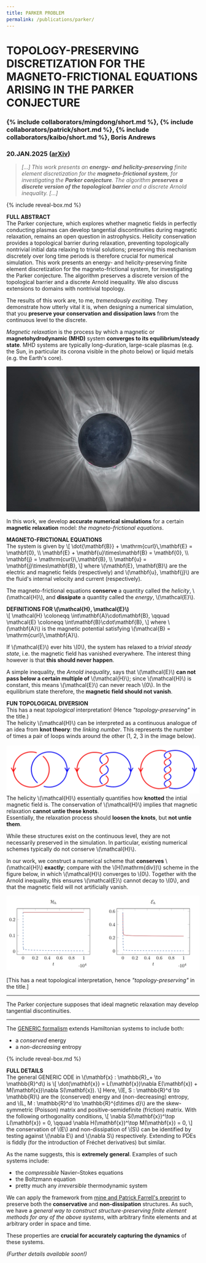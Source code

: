 ```yaml
---
title: PARKER PROBLEM
permalink: /publications/parker/
---
```


# TOPOLOGY-PRESERVING DISCRETIZATION FOR THE MAGNETO-FRICTIONAL EQUATIONS ARISING IN THE PARKER CONJECTURE

### {% include collaborators/mingdong/short.md %}, {% include collaborators/patrick/short.md %}, {% include collaborators/kaibo/short.md %}, Boris Andrews

### 20.JAN.2025 ([arXiv](https://doi.org/10.48550/arXiv.2501.11654))

> *[...] This work presents an **energy- and helicity-preserving** finite element discretization for the **magneto-frictional system**, for investigating the **Parker conjecture**. The algorithm **preserves a discrete version of the topological barrier** and a discrete Arnold inequality. [...]*

{% include reveal-box.md %}
<div class="reveal-box" onclick="var details = this.querySelector('.details'); details.style.display = (details.style.display === 'block') ? 'none' : 'block';">
    <b>FULL ABSTRACT</b>
    <div class="details">
        The Parker conjecture, which explores whether magnetic fields in perfectly conducting plasmas can develop tangential discontinuities during magnetic relaxation, remains an open question in astrophysics.
        Helicity conservation provides a topological barrier during relaxation, preventing topologically nontrivial initial data relaxing to trivial solutions;
        preserving this mechanism discretely over long time periods is therefore crucial for numerical simulation.
        This work presents an energy- and helicity-preserving finite element discretization for the magneto-frictional system, for investigating the Parker conjecture.
        The algorithm preserves a discrete version of the topological barrier and a discrete Arnold inequality.
        We also discuss extensions to domains with nontrivial topology.
    </div>
</div>

The results of this work are, to me, *tremendously exciting*.
They demonstrate how utterly vital it is, when designing a numerical simulation, that you **preserve your conservation and dissipation laws** from the continuous level to the discrete.

*Magnetic relaxation* is the process by which a magnetic or **magnetohydrodynamic (MHD)** system **converges to its equilibrium/steady state**.
MHD systems are typically long-duration, large-scale plasmas (e.g. the Sun, in particular its corona visible in the photo below) or liquid metals (e.g. the Earth's core).

![solar_corona](assets/img/corona.jpg)

In this work, we develop **accurate numerical simulations** for a certain **magnetic relaxation** model: *the magneto-frictional equations*.

<div class="reveal-box" onclick="var details = this.querySelector('.details'); details.style.display = (details.style.display === 'block') ? 'none' : 'block';">
    <b>MAGNETO-FRICTIONAL EQUATIONS</b>
    <div class="details">
        The system is given by
        \[
            \dot{\mathbf{B}} + \mathrm{curl}\,\mathbf{E} = \mathbf{0},  \\
            \mathbf{E} + \mathbf{u}\times\mathbf{B} = \mathbf{0},  \\
            \mathbf{j} = \mathrm{curl}\,\mathbf{B},  \\
            \mathbf{u} = \mathbf{j}\times\mathbf{B},
        \]
        where \(\mathbf{E}, \mathbf{B}\) are the electric and magnetic fields (respectively) and \(\mathbf{u}, \mathbf{j}\) are the fluid's internal velocity and current (respectively).
    </div>
</div>

The magneto-frictional equations **conserve** a quantity called the *helicity*, \\(\mathcal{H}\\), and **dissipate** a quantity called the *energy*, \\(\mathcal{E}\\).

<div class="reveal-box" onclick="var details = this.querySelector('.details'); details.style.display = (details.style.display === 'block') ? 'none' : 'block';">
    <b>DEFINITIONS FOR \(\mathcal{H}, \mathcal{E}\)</b>
    <div class="details">
        \[
            \mathcal{H} \coloneqq \int\mathbf{A}\cdot\mathbf{B},  \qquad
            \mathcal{E} \coloneqq \int\mathbf{B}\cdot\mathbf{B},
        \]
        where \(\mathbf{A}\) is the magnetic potential satisfying \(\mathcal{B} = \mathrm{curl}\,\mathbf{A}\).
    </div>
</div>

If \\(\mathcal{E}\\) ever hits \\(0\\), the system has relaxed to a *trivial steady state*, i.e. the magnetic field has vanished everywhere.
The interest thing however is that **this should never happen**.

A simple inequality, the *Arnold inequality*, says that \\(\mathcal{E}\\) **can not pass below a certain multiple of** \\(\mathcal{H}\\);
since \\(\mathcal{H}\\) is constant, this means \\(\mathcal{E}\\) can never reach \\(0\\).
In the equilibrium state therefore, the **magnetic field should not vanish**.

<div class="reveal-box" onclick="var details = this.querySelector('.details'); details.style.display = (details.style.display === 'block') ? 'none' : 'block';">
    <b>FUN TOPOLOGICAL DIVERSION</b>
    <div class="details">
        This has a neat <em>topological</em> interpretation!
        (Hence <em>"topology-preserving"</em> in the title.) <br>
        The helicity \(\mathcal{H}\) can be interpreted as a continuous analogue of an idea from <b>knot theory</b>: the <em>linking number</em>.
        This represents the number of times a pair of loops winds around the other (1, 2, 3 in the image below). <br><br>
        <img src="assets/img/linking.jpeg" alt="linking_numbers"><br>
        The helicity \(\mathcal{H}\) essentially quantifies how <b>knotted</b> the intial magnetic field is.
        The conservation of \(\mathcal{H}\) implies that magnetic relaxation <b>cannot untie these knots</b>. <br>
        Essentially, the relaxation process should <b>loosen the knots</b>, but <b>not untie them</b>.
    </div>
</div>

While these structures exist on the continuous level, they are not necessarily preserved in the simulation.
In particular, existing numerical schemes typically do not conserve \\(\mathcal{H}\\).

In our work, we construct a numerical scheme that **conserves** \\(\mathcal{H}\\) **exactly**;
compare with the \\(H(\mathrm{div})\\) scheme in the figure below, in which \\(\mathcal{H}\\) converges to \\(0\\).
Together with the Arnold inequality, this ensures \\(\mathcal{E}\\) cannot decay to \\(0\\), and that the magnetic field will not artificially vanish.

![sp_laws](assets/img/sp_laws.jpeg)



[This has a neat topological interpretation, hence *"topology-preserving"* in the title.]

---

The Parker conjecture supposes that ideal magnetic relaxation may develop tangential discontinuities.

---

The [GENERIC formalism](https://en.wikipedia.org/wiki/GENERIC_formalism/) extends Hamiltonian systems to include both:
- a *conserved* energy
- a *non-decreasing* entropy

{% include reveal-box.md %}
<div class="reveal-box" onclick="var details = this.querySelector('.details'); details.style.display = (details.style.display === 'block') ? 'none' : 'block';">
    <b>FULL DETAILS</b>
    <div class="details">
        The general GENERIC ODE in \(\mathbf{x} : \mathbb{R}_+ \to \mathbb{R}^d\) is
        \[
            \dot{\mathbf{x}}  =  L(\mathbf{x})\nabla E(\mathbf{x}) + M(\mathbf{x})\nabla S(\mathbf{x}).
        \]
        Here, \(E, S : \mathbb{R}^d \to \mathbb{R}\) are the (conserved) energy and (non-decreasing) entropy, and \(L, M : \mathbb{R}^d \to \mathbb{R}^{d\times d}\) are the skew-symmetric (Poisson) matrix and positive-semidefinite (friction) matrix.
        With the following orthogonality conditions,
        \[
            \nabla S(\mathbf{x})^\top L(\mathbf{x}) = 0,  \qquad
            \nabla H(\mathbf{x})^\top M(\mathbf{x}) = 0,
        \]
        the conservation of \(E\) and non-dissipation of \(S\) can be identified by testing against \(\nabla E\) and \(\nabla S\) respectively.
        Extending to PDEs is fiddly (for the introduction of Fréchet derivatives) but similar.
    </div>
</div>

As the name suggests, this is **extremely general**.
Examples of such systems include:
- the *compressible* Navier–Stokes equations
- the Boltzmann equation
- pretty much any *irreversible* thermodynamic system

We can apply the framework from [mine and Patrick Farrell's preprint](/publications/sp-integrators/) to preserve both the **conservative** and **non-dissipation** structures.
As such, we have a *general way to construct structure-preserving finite element methods for any of the above systems*, with arbitrary finite elements and at arbitrary order in space and time.

These properties are **crucial for accurately capturing the dynamics** of these systems.

*(Further details available soon!)*
